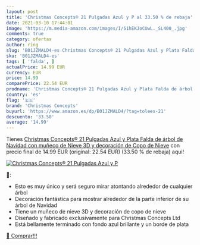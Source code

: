 ```yaml
---
layout: post
title: 'Christmas Concepts® 21 Pulgadas Azul y P al 33.50 % de rebaja'
date: 2021-03-10 17:44:01
image: 'https://m.media-amazon.com/images/I/51hEKJoCUwL._SL400_.jpg'
comments: true
category: ofertas
author: ring
slug: 'B01JZMALD4-es Christmas Concepts® 21 Pulgadas Azul y Plata Falda de...'
sku: 'B01JZMALD4-es'
tags: [ 'falda', ]
actualPrice: 14.99 EUR
currency: EUR
price: 14.99
comparePrice: 22.54 EUR
prodname: 'Christmas Concepts® 21 Pulgadas Azul y Plata Falda de árbol de Navidad con muñeco de Nieve 3D y decoración de Copo de Nieve'
country: 'es'
flag: '🇪🇸'
brand: 'Christmas Concepts'
buyurl: 'https://www.amazon.es/dp/B01JZMALD4/?tag=tolees-21'
descuento: '33.50'
average: '14.99'
---
```


Tienes [Christmas Concepts® 21 Pulgadas Azul y Plata Falda de árbol de Navidad con muñeco de Nieve 3D y decoración de Copo de Nieve](https://www.amazon.es/dp/B01JZMALD4/?tag=tolees-21) con precio final de  14.99 EUR (original: 22.54 EUR) (33.50 %  de rebaja) aqui!

[![Christmas Concepts® 21 Pulgadas Azul y P](https://m.media-amazon.com/images/I/51hEKJoCUwL._SL400_.jpg)](https://www.amazon.es/dp/B01JZMALD4/?tag=tolees-21)

🔎:

- Esto es muy único y será seguro mirar atontando alrededor de cualquier árbol
- Decoración fantástica para mostrar alrededor de la parte inferior de su árbol de Navidad
- Tiene un muñeco de nieve 3D y decoración de copo de nieve
- Diseñado y fabricado exclusivamente para Christmas Concepts Ltd
- Está bellamente terminado con fondo azul brillante y un borde de plata

[🛒 Comprar!!!](https://www.amazon.es/dp/B01JZMALD4/?tag=tolees-21)
